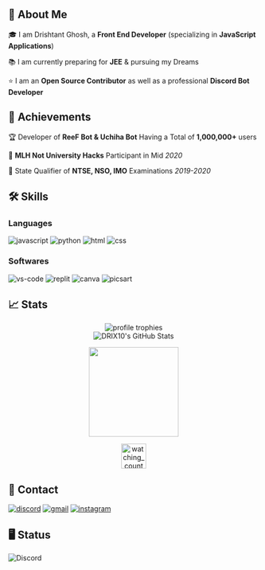 
## 🚀 About Me
🎓 I am Drishtant Ghosh, a **Front End Developer** (specializing in **JavaScript Applications**)

📚 I am currently preparing for **JEE** & pursuing my Dreams

⭐ I am an **Open Source Contributor** as well as a professional **Discord Bot Developer**
## 🏅 Achievements
🏆 Developer of **ReeF Bot & Uchiha Bot** Having a Total of **1,000,000+** users

🤝 **MLH Not University Hacks** Participant in Mid *2020* 

🥇 State Qualifier of **NTSE, NSO, IMO** Examinations *2019-2020*
## 🛠️ Skills
### Languages
![javascript](https://img.shields.io/badge/JavaScript-323330?style=for-the-badge&logo=javascript&logoColor=F7DF1E)
![python](https://img.shields.io/badge/Python-3776AB?style=for-the-badge&logo=python&logoColor=white)
![html](https://img.shields.io/badge/HTML5-E34F26?style=for-the-badge&logo=html5&logoColor=white)
![css](https://img.shields.io/badge/CSS3-1572B6?style=for-the-badge&logo=css3&logoColor=white)
### Softwares
![vs-code](https://img.shields.io/badge/VS_Code-007ACC?style=for-the-badge&logo=Visual-Studio-Code&logoColor=white)
![replit](https://img.shields.io/badge/replit-000000?style=for-the-badge&logo=replit&logoColor=white)
![canva](https://img.shields.io/badge/canva-00C4CC?style=for-the-badge&logo=canva&logoColor=white)
![picsart](https://img.shields.io/badge/picsart-000000?style=for-the-badge&logo=picsart&logoColor=white)
## 📈 Stats

<div align="center">
    <img src="https://github-profile-trophy.vercel.app/?username=drix10&row=1&column=6&margin-h=8&theme=darkhub&count_private=true&margin-w=15&no-frame=true" alt="profile trophies" />
<br />
<img src="https://github-readme-stats.vercel.app/api?username=drix10&show_icons=true&hide_border=true" alt="DRIX10's GitHub Stats">
<br />
</div>
<p align="center"> 
<a href="https://github.com/drix10">
  <img height="180em" src="https://github-readme-stats-eight-theta.vercel.app/api/top-langs/?username=drix10&layout=compact&langs_count=8&theme=algolia"/>
</a>
</p>
<p align="center">
<img height="50em" src="https://komarev.com/ghpvc/?username=drix10&color=brightgreen" alt="watching_count">
</p>


## 🔗 Contact

[![discord](https://img.shields.io/badge/discord-000000?style=for-the-badge&logo=discord&logoColor=white)](https://discord.com/users/367572336918003712)
[![gmail](https://img.shields.io/badge/Gmail-D14836?style=for-the-badge&logo=Gmail&logoColor=white)](mailto:https://github.com/drix10)
[![instagram](https://img.shields.io/badge/Instagram-E4405F?style=for-the-badge&logo=instagram&logoColor=white)](https://www.instagram.com/drix_10_/)


## 🖥️ Status

![Discord](https://discord.c99.nl/widget/theme-3/367572336918003712.png)
